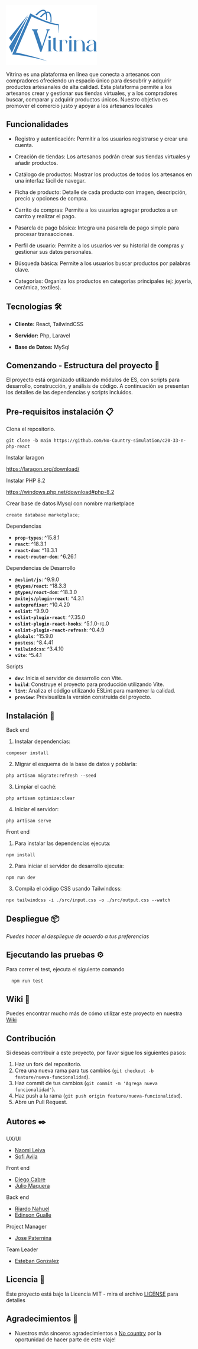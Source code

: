 ![](https://github.com/No-Country-simulation/c20-33-n-php-react/blob/main/logo_vitrina_azul.png)

Vitrina es una plataforma en línea que conecta a artesanos con compradores  ofreciendo un espacio único para descubrir y adquirir productos artesanales de alta calidad. 
Esta plataforma permite a los artesanos crear y gestionar sus tiendas virtuales, y a los compradores buscar, comparar y adquirir productos únicos. Nuestro objetivo es promover el 
comercio justo y apoyar a los artesanos locales

## Funcionalidades 

- Registro y autenticación: Permitir a los usuarios registrarse y crear una cuenta.

- Creación de tiendas: Los artesanos podrán crear sus tiendas virtuales y añadir productos.

- Catálogo de productos: Mostrar los productos de todos los artesanos en una interfaz fácil de navegar.

- Ficha de producto: Detalle de cada producto con imagen, descripción, precio y opciones de compra.

- Carrito de compras: Permite a los usuarios agregar productos a un carrito y realizar el pago.

- Pasarela de pago básica: Integra una pasarela de pago simple para procesar transacciones.

- Perfil de usuario: Permite a los usuarios ver su historial de compras y gestionar sus datos personales.

- Búsqueda básica: Permite a los usuarios buscar productos por palabras clave.

- Categorías: Organiza los productos en categorías principales (ej: joyería, cerámica, textiles).

## Tecnologías 🛠️

- **Cliente:** React, TailwindCSS

- **Servidor:** Php, Laravel

- **Base de Datos:** MySql

## Comenzando - Estructura del proyecto 🚀

El proyecto está organizado utilizando módulos de ES, con scripts para desarrollo, construcción, y análisis de código. 
A continuación se presentan los detalles de las dependencias y scripts incluidos.

## Pre-requisitos instalación 📋

Clona el repositorio.
 ```
git clone -b main https://github.com/No-Country-simulation/c20-33-n-php-react
 ```

Instalar laragon

  https://laragon.org/download/


Instalar PHP 8.2

 https://windows.php.net/download#php-8.2

Crear base de datos Mysql con nombre marketplace

 ```
 create database marketplace;
```

Dependencias

- **`prop-types`**: ^15.8.1
- **`react`**: ^18.3.1
- **`react-dom`**: ^18.3.1
- **`react-router-dom`**: ^6.26.1

Dependencias de Desarrollo

- **`@eslint/js`**: ^9.9.0
- **`@types/react`**: ^18.3.3
- **`@types/react-dom`**: ^18.3.0
- **`@vitejs/plugin-react`**: ^4.3.1
- **`autoprefixer`**: ^10.4.20
- **`eslint`**: ^9.9.0
- **`eslint-plugin-react`**: ^7.35.0
- **`eslint-plugin-react-hooks`**: ^5.1.0-rc.0
- **`eslint-plugin-react-refresh`**: ^0.4.9
- **`globals`**: ^15.9.0
- **`postcss`**: ^8.4.41
- **`tailwindcss`**: ^3.4.10
- **`vite`**: ^5.4.1

Scripts

- **`dev`**: Inicia el servidor de desarrollo con Vite.
- **`build`**: Construye el proyecto para producción utilizando Vite.
- **`lint`**: Analiza el código utilizando ESLint para mantener la calidad.
- **`preview`**: Previsualiza la versión construida del proyecto.



## Instalación 🔧

Back end

1. Instalar dependencias:
 ```
composer install 
```
2. Migrar el esquema de la base de datos y poblarla:

 ```
php artisan migrate:refresh --seed 
 ```
3. Limpiar el caché:

 ```
php artisan optimize:clear 
 ```
4. Iniciar el servidor:

 ```
php artisan serve 
 ```

Front end

1. Para instalar las dependencias ejecuta:
 ```
npm install
```
2. Para iniciar el servidor de desarrollo ejecuta:

 ```
npm run dev
 ```
3. Compila el código CSS usando Tailwindcss:

 ```
npx tailwindcss -i ./src/input.css -o ./src/output.css --watch
 ```

## Despliegue 📦
_Puedes hacer el despliegue de acuerdo a tus preferencias_


## Ejecutando las pruebas ⚙️

Para correr el test, ejecuta el siguiente comando

```bash
  npm run test
```
## Wiki 📖

Puedes encontrar mucho más de cómo utilizar este proyecto en nuestra [Wiki](https://github.com/No-Country-simulation/c20-33-n-php-react/wiki)

## Contribución

Si deseas contribuir a este proyecto, por favor sigue los siguientes pasos:

1. Haz un fork del repositorio.
2. Crea una nueva rama para tus cambios (`git checkout -b feature/nueva-funcionalidad`).
3. Haz commit de tus cambios (`git commit -m 'Agrega nueva funcionalidad'`).
4. Haz push a la rama (`git push origin feature/nueva-funcionalidad`).
5. Abre un Pull Request.

## Autores ✒️

UX/UI
- [Naomi Leiva]()
- [Sofi Avila]()
  
Front end
- [Diego Cabre ]()
- [Julio Maquera]()

Back end
- [Riardo Nahuel]()
- [Edinson Gualle]()

Project Manager
- [Jose Paternina](https://www.linkedin.com/in/josepaterninaorozco/)

Team Leader
- [Esteban Gonzalez]()

## Licencia 📄

Este proyecto está bajo la Licencia MIT - mira el archivo [LICENSE](LICENSE) para detalles

## Agradecimientos 🎁

 - Nuestros más sinceros agradecimientos a [No country](https://www.nocountry.tech/) por la oportunidad de hacer parte de este viaje!
